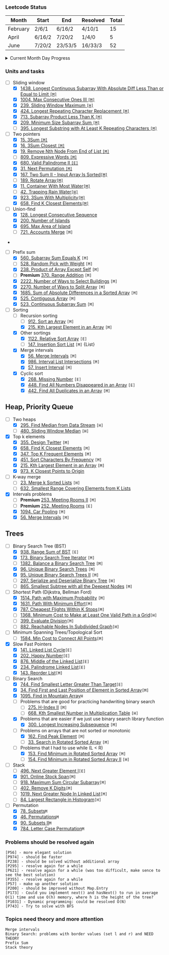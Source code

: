 ### Leetcode Status

| Month    | Start  | End     | Resolved | Total |
|----------|--------|---------|----------|-------|
| February | 2/6/1  | 6/16/2  | 4/10/1   | 15    |
| April    | 6/16/2 | 7/20/2  | 1/4/0    | 5     |
| June     | 7/20/2 | 23/53/5 | 16/33/3  | 52    |

<details>
<summary>Current Month Day Progress</summary>

01.07.22 23/57/4 <br>
03.07.22 25/58/4 <br>
04.07.22 25/58/5 <br>
05.07.22 25/61/6 <br>
07.07.22 25/62/7 <br>
09.07.22 27/64/7 <br>
10.07.22 27/68/7 <br>
</details>

### Units and tasks

- [ ] Sliding window
    - [X] [1438. Longest Continuous Subarray With Absolute Diff Less Than or Equal to Limit `[M]`](https://leetcode.com/problems/longest-continuous-subarray-with-absolute-diff-less-than-or-equal-to-limit/)
    - [X] [1004. Max Consecutive Ones III `[M]`](https://leetcode.com/problems/max-consecutive-ones-iii/)
    - [X] [239. Sliding Window Maximum `[H]`](https://leetcode.com/problems/sliding-window-maximum/)
    - [X] [424. Longest Repeating Character Replacement `[M]`](https://leetcode.com/problems/longest-repeating-character-replacement/)
    - [X] [713. Subarray Product Less Than K `[M]`](https://leetcode.com/problems/subarray-product-less-than-k/)
    - [X] [209. Minimum Size Subarray Sum `[M]`](https://leetcode.com/problems/minimum-size-subarray-sum/)
    - [ ] [395. Longest Substring with At Least K Repeating Characters `[M]`](https://leetcode.com/problems/longest-substring-with-at-least-k-repeating-characters/)

- [ ] Two pointers
    - [X] [15. 3Sum `[M]`](https://leetcode.com/problems/3sum/)
    - [X] [16. 3Sum Closest `[M]`](https://leetcode.com/problems/3sum-closest/)
    - [X] [19. Remove Nth Node From End of List `[M]`](https://leetcode.com/problems/remove-nth-node-from-end-of-list/)
    - [ ] [809. Expressive Words `[M]`](https://leetcode.com/problems/expressive-words/)
    - [X] [680. Valid Palindrome II `[E]`](https://leetcode.com/problems/valid-palindrome-ii/)
    - [X] [31. Next Permutation `[M]`](https://leetcode.com/problems/next-permutation/)
    - [X] [167. Two Sum II - Input Array Is Sorted`[M]`](https://leetcode.com/problems/two-sum-ii-input-array-is-sorted/submissions/)
    - [ ] [189. Rotate Array`[M]`](https://leetcode.com/problems/rotate-array/submissions/)
    - [X] [11. Container With Most Water`[M]`](https://leetcode.com/problems/container-with-most-water/)
    - [ ] [42. Trapping Rain Water`[H]`](https://leetcode.com/problems/trapping-rain-water/)
    - [X] [923. 3Sum With Multiplicity`[M]`](https://leetcode.com/problems/3sum-with-multiplicity/)
    - [X] [658. Find K Closest Elements`[M]`](https://leetcode.com/problems/find-k-closest-elements/)

- [ ] Union-find
    - [X] [128. Longest Consecutive Sequence](https://leetcode.com/problems/longest-consecutive-sequence/)
    - [X] [200. Number of Islands](https://leetcode.com/problems/number-of-islands/)
    - [X] [695. Max Area of Island](https://leetcode.com/problems/max-area-of-island/)
    - [ ] [721. Accounts Merge](https://leetcode.com/problems/accounts-merge/submissions/) `[M]`
-
- [ ] Prefix sum
    - [X] [560. Subarray Sum Equals K](https://leetcode.com/problems/subarray-sum-equals-k/) `[M]`
    - [ ] [528. Random Pick with Weight](https://leetcode.com/problems/random-pick-with-weight/) `[M]`
    - [X] [238. Product of Array Except Self](https://leetcode.com/problems/product-of-array-except-self/) `[M]`
    - [ ] **Premium** [370. Range Addition](https://leetcode.com/problems/range-addition/) `[M]`
    - [X] [2222. Number of Ways to Select Buildings](https://leetcode.com/problems/number-of-ways-to-select-buildings/) `[M]`
    - [X] [2270. Number of Ways to Split Array](https://leetcode.com/problems/number-of-ways-to-split-array/) `[M]`
    - [X] [1685. Sum of Absolute Differences in a Sorted Array](https://leetcode.com/problems/sum-of-absolute-differences-in-a-sorted-array/) `[M]`
    - [X] [525. Contiguous Array](https://leetcode.com/problems/contiguous-array/) `[M]`
    - [X] [523. Continuous Subarray Sum](https://leetcode.com/problems/continuous-subarray-sum/) `[M]`

- [ ] Sorting
    - [ ] Recursion sorting
        - [ ] [912. Sort an Array](https://leetcode.com/problems/sort-an-array/) `[M]`
        - [X] [215. Kth Largest Element in an Array](https://leetcode.com/problems/kth-largest-element-in-an-array/) `[M]`
    - [X] Other sortings
        - [X] [1122. Relative Sort Array](https://leetcode.com/problems/relative-sort-array/) `[E]`
        - [ ] [147. Insertion Sort List](https://leetcode.com/problems/insertion-sort-list/) `[M]` {List}
    - [X] Merge intervals
        - [X] [56. Merge Intervals](https://leetcode.com/problems/merge-intervals/) `[M]`
        - [X] [986. Interval List Intersections](https://leetcode.com/problems/interval-list-intersections/) `[M]`
        - [X] [57. Insert Interval](https://leetcode.com/problems/insert-interval/) `[M]`
    - [X] Cyclic sort
        - [X] [268. Missing Number](https://leetcode.com/problems/missing-number/) `[E]`
        - [X] [448. Find All Numbers Disappeared in an Array](https://leetcode.com/problems/find-all-numbers-disappeared-in-an-array/) `[E]`
        - [X] [442. Find All Duplicates in an Array](https://leetcode.com/problems/find-all-duplicates-in-an-array/) `[M]`

## Heap, Priority Queue

- [ ] Two heaps
    - [X] [295. Find Median from Data Stream](https://leetcode.com/problems/find-median-from-data-stream/) `[H]`
    - [ ] [480. Sliding Window Median](https://leetcode.com/problems/sliding-window-median/) `[H]`
- [X] Top k elements
    - [X] [355. Design Twitter](https://leetcode.com/problems/design-twitter/) `[M]`
    - [X] [658. Find K Closest Elements](https://leetcode.com/problems/find-k-closest-elements/) `[M]`
    - [X] [347. Top K Frequent Elements](https://leetcode.com/problems/top-k-frequent-elements/) `[M]`
    - [X] [451. Sort Characters By Frequency](https://leetcode.com/problems/sort-characters-by-frequency/) `[M]`
    - [X] [215. Kth Largest Element in an Array](https://leetcode.com/problems/kth-largest-element-in-an-array/) `[M]`
    - [X] [973. K Closest Points to Origin](https://leetcode.com/problems/k-closest-points-to-origin/)
- [ ] K-way merge
    - [ ] [23. Merge k Sorted Lists](https://leetcode.com/problems/merge-k-sorted-lists/) `[H]`
    - [ ] [632. Smallest Range Covering Elements from K Lists](https://leetcode.com/problems/smallest-range-covering-elements-from-k-lists/)
- [X] Intervals problems
    - [ ] **Premium** [253. Meeting Rooms II](https://leetcode.com/problems/meeting-rooms-ii/) `[M]`
    - [ ] **Premium** [252. Meeting Rooms](https://leetcode.com/problems/meeting-rooms/) `[E]`
    - [X] [1094. Car Pooling](https://leetcode.com/problems/car-pooling/) `[M]`
    - [X] [56. Merge Intervals](https://leetcode.com/problems/merge-intervals/) `[M]`

## Trees

- [ ] Binary Search Tree (BST)
    - [X] [938. Range Sum of BST](https://leetcode.com/problems/range-sum-of-bst/) `[E]`
    - [X] [173. Binary Search Tree Iterator](https://leetcode.com/problems/binary-search-tree-iterator/) `[M]`
    - [ ] [1382. Balance a Binary Search Tree](https://leetcode.com/problems/balance-a-binary-search-tree/) `[M]`
    - [X] [96. Unique Binary Search Trees](https://leetcode.com/problems/unique-binary-search-trees/) `[M]`
    - [X] [95. Unique Binary Search Trees II](https://leetcode.com/problems/unique-binary-search-trees-ii/) `[M]`
    - [ ] [297. Serialize and Deserialize Binary Tree](https://leetcode.com/problems/serialize-and-deserialize-binary-tree/) `[H]`
    - [ ] [865. Smallest Subtree with all the Deepest Nodes](https://leetcode.com/problems/smallest-subtree-with-all-the-deepest-nodes) `[M]`
- [ ] Shortest Path (Dijkstra, Bellman Ford)
    - [X] [1514. Path with Maximum Probability](https://leetcode.com/problems/path-with-maximum-probability/) `[M]`
    - [X] [1631. Path With Minimum Effort](https://leetcode.com/problems/path-with-minimum-effort/)`[M]`
    - [X] [787. Cheapest Flights Within K Stops](https://leetcode.com/problems/cheapest-flights-within-k-stops/)`[M]`
    - [ ] [1368. Minimum Cost to Make at Least One Valid Path in a Grid](https://leetcode.com/problems/minimum-cost-to-make-at-least-one-valid-path-in-a-grid)`[H]`
    - [ ] [399. Evaluate Division](https://leetcode.com/problems/evaluate-division/)`[M]`
    - [ ] [882. Reachable Nodes In Subdivided Graph](https://leetcode.com/problems/reachable-nodes-in-subdivided-graph/)`[H]`
- [ ] Minimum Spanning Trees/Topological Sort
    - [ ] [1584. Min Cost to Connect All Points](https://leetcode.com/problems/min-cost-to-connect-all-points/)`[M]`
- [X] Slow Fast Pointers
    - [X] [141. Linked List Cycle](https://leetcode.com/problems/linked-list-cycle/)`[E]`
    - [X] [202. Happy Number](https://leetcode.com/problems/happy-number/)`[E]`
    - [X] [876. Middle of the Linked List](https://leetcode.com/problems/middle-of-the-linked-list/)`[E]`
    - [X] [234. Palindrome Linked List](https://leetcode.com/problems/palindrome-linked-list/)`[E]`
    - [X] [143. Reorder List](https://leetcode.com/problems/reorder-list/)`[M]`
- [ ] Binary Search
    - [X] [744. Find Smallest Letter Greater Than Target](https://leetcode.com/problems/find-smallest-letter-greater-than-target/)`[E]`
    - [X] [34. Find First and Last Position of Element in Sorted Array](https://leetcode.com/problems/find-first-and-last-position-of-element-in-sorted-array/)`[M]`
    - [X] [1095. Find in Mountain Array](https://leetcode.com/problems/find-in-mountain-array/)`H`
    - [ ] Problems that are good for practicing handwriting binary search
        - [ ] [275. H-Index II](https://leetcode.com/problems/h-index-ii/) `[M]`
        - [ ] [668. Kth Smallest Number in Multiplication Table](https://leetcode.com/problems/kth-smallest-number-in-multiplication-table/) `[H]`
    - [X] Problems that are easier if we just use binary search library function
        - [X] [300. Longest Increasing Subsequence](https://leetcode.com/problems/longest-increasing-subsequence/) `[M]`
    - [ ] Problems on arrays that are not sorted or monotonic
        - [X] [162. Find Peak Element](https://leetcode.com/problems/find-peak-element/) `[M]`
        - [ ] [33. Search in Rotated Sorted Array](https://leetcode.com/problems/search-in-rotated-sorted-array/) `[M]`
    - [ ] Problems that I had to use while (L < R)
        - [X] [153. Find Minimum in Rotated Sorted Array](https://leetcode.com/problems/find-minimum-in-rotated-sorted-array/) `[M]`
        - [ ] [154. Find Minimum in Rotated Sorted Array II](https://leetcode.com/problems/find-minimum-in-rotated-sorted-array-ii/) `[H]`
- [ ] Stack
    - [ ] [496. Next Greater Element I](https://leetcode.com/problems/next-greater-element-i/)`[E]`
    - [X] [901. Online Stock Span](https://leetcode.com/problems/online-stock-span/)`[M]`
    - [ ] [918. Maximum Sum Circular Subarray](https://leetcode.com/problems/maximum-sum-circular-subarray/)`[M]`
    - [ ] [402. Remove K Digits](https://leetcode.com/problems/remove-k-digits/)`[M]`
    - [ ] [1019. Next Greater Node In Linked List](https://leetcode.com/problems/next-greater-node-in-linked-list/)`[M]`
    - [ ] [84. Largest Rectangle in Histogram](https://leetcode.com/problems/largest-rectangle-in-histogram/)`[H]`

- [ ] Permutation
    - [X] [78. Subsets](https://leetcode.com/problems/subsets/)`M`
    - [X] [46. Permutations](https://leetcode.com/problems/permutations/)`M`
    - [X] [90. Subsets II](https://leetcode.com/problems/subsets-ii/)`M`
    - [X] [784. Letter Case Permutation](https://leetcode.com/problems/letter-case-permutation/submissions/)`M`

### Problems should be resolved again

`[P56] - more elegant solution` <br>
`[P974] - should be faster` <br>
`[P238] - should be solved without additional array` <br>
`[P295] - resolve again for a while` <br>
`[P621] - resolve again for a while (was too difficult, make sence to see the best solution)` <br>
`[P355] - resolve again for a while` <br>
`[P57] - make up another solution` <br>
`[P200] - should be improved without Map.Entry` <br>
`[P173] - Could you implement next() and hasNext() to run in average O(1) time and use O(h) memory, where h is the height of the tree?` <br>
`[P1031] - Dynamic programming: could be resolved O(N)` <br>
`[P743] - Try to solve with BFS` <br>

### Topics need theory and more attention

`Merge intervals` <br>
`Binary Search: problems with border values (set l and r) and NEED THEORY`<br>
`Prefix Sum` <br>
`Stack theory` <br>
